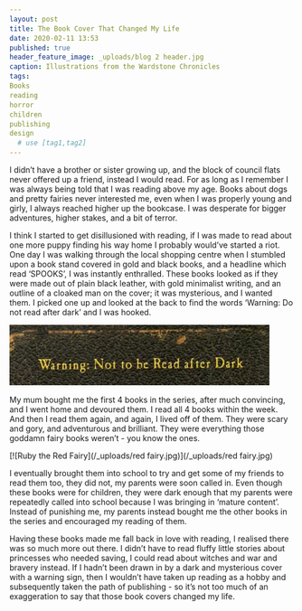 ```yaml
---
layout: post
title: The Book Cover That Changed My Life
date: 2020-02-11 13:53
published: true
header_feature_image: _uploads/blog 2 header.jpg
caption: Illustrations from the Wardstone Chronicles
tags:  
Books
reading
horror
children
publishing
design
  # use [tag1,tag2]
---
```

I didn’t have a brother or sister growing up, and the block of council flats never offered up a friend, instead I would read. For as long as I remember I was always being told that I was reading above my age. Books about dogs and pretty fairies never interested me, even when I was properly young and girly, I always reached higher up the bookcase. I was desperate for bigger adventures, higher stakes, and a bit of terror.

I think I started to get disillusioned with reading, if I was made to read about one more puppy finding his way home I probably would’ve started a riot. One day I was walking through the local shopping centre when I stumbled upon a book stand covered in gold and black books, and a headline which read ‘SPOOKS’, I was instantly enthralled. These books looked as if they were made out of plain black leather, with gold minimalist writing, and an outline of a cloaked man on the cover; it was mysterious, and I wanted them. I picked one up and looked at the back to find the words ‘Warning: Do not read after dark’ and I was hooked.

[![A warning](/_uploads/warning.jpg)](/_uploads/warning.jpg)

My mum bought me the first 4 books in the series, after much convincing, and I went home and devoured them. I read all 4 books within the week. And then I read them again, and again, I lived off of them. They were scary and gory, and adventurous and brilliant. They were everything those goddamn fairy books weren’t - you know the ones.

[![Ruby the Red Fairy](/_uploads/red fairy.jpg)](/_uploads/red fairy.jpg)

I eventually brought them into school to try and get some of my friends to read them too, they did not, my parents were soon called in. Even though these books were for children, they were dark enough that my parents were repeatedly called into school because I was bringing in ‘mature content’. Instead of punishing me, my parents instead bought me the other books in the series and encouraged my reading of them.  

Having these books made me fall back in love with reading, I realised there was so much more out there. I didn’t have to read fluffy little stories about princesses who needed saving, I could read about witches and war and bravery instead. If I hadn’t been drawn in by a dark and mysterious cover with a warning sign, then I wouldn’t have taken up reading as a hobby and subsequently taken the path of publishing - so it’s not too much of an exaggeration to say that those book covers changed my life.
